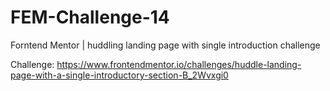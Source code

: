 # FEM-Challenge-14
 Forntend Mentor | huddling landing page with single introduction challenge

Challenge: https://www.frontendmentor.io/challenges/huddle-landing-page-with-a-single-introductory-section-B_2Wvxgi0
